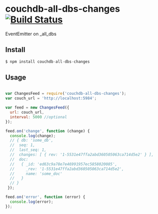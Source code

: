 # couchdb-all-dbs-changes [![Build Status](https://travis-ci.org/svnlto/couchdb-all-dbs-changes.svg)](https://travis-ci.org/svnlto/couchdb-all-dbs-changes)

EventEmitter on \_all_dbs


## Install

```js
$ npm install couchdb-all-dbs-changes
```

## Usage

```js

var ChangesFeed = require('couchdb-all-dbs-changes');
var couch_url = 'http://localhost:5984';

var feed = new ChangesFeed({
  url: couch_url,
  interval: 5000 //optional
});

feed.on('change', function (change) {
  console.log(change);
  // { db: 'some_db',
  //  seq: 1,
  //  last_seq: 1,
  //  changes: [ { rev: '1-5531e47ffa2abd360505063ca714d5e2' } ],
  //  doc:
  //   { _id: 'ed63c9a78e7e46991957ec5858020085',
  //     _rev: '1-5531e47ffa2abd360505063ca714d5e2',
  //     name: 'some_doc'
  //   }
  // }
 });

feed.on('error', function (error) {
  console.log(error);
});


```
